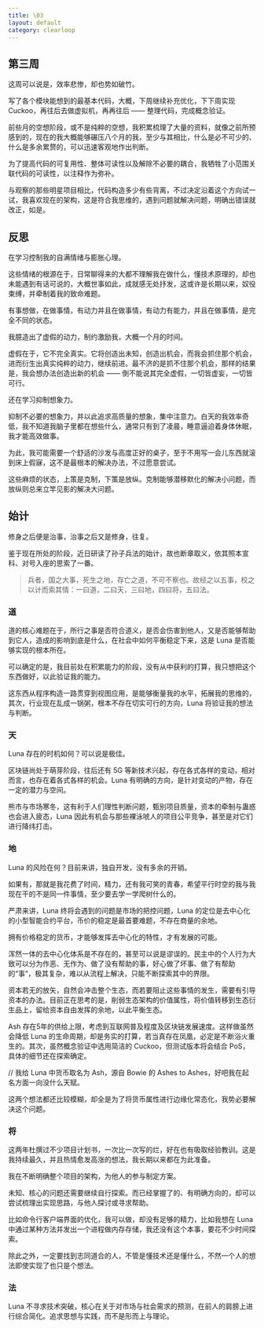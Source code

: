 ```yaml
---
title: \03
layout: default
category: clearloop
---
```


## 第三周

这周可以说是，效率悲惨，却也势如破竹。

写了各个模块能想到的最基本代码，大概，下周继续补充优化，下下周实现 Cuckoo，再往后去做虚拟机，再再往后 —— 整理代码，完成概念验证。

前些月的空想阶段，或不是纯粹的空想，我积累梳理了大量的资料，就像之前所预感到的，现在的我大概能够碾压八个月的我，至少与其相比，什么是必不可少的、什么是多余累赘的，可以迅速客观地作出判断。

为了提高代码的可复用性、整体可读性以及解除不必要的耦合，我牺牲了小范围关联代码的可读性，以注释作为弥补。

与观察的那些明星项目相比，代码构造多少有些背离，不过决定沿着这个方向试一试，我喜欢现在的架构，这是符合我思维的，遇到问题就解决问题，明确出错误就改正，如是。

## 反思

在学习控制我的自满情绪与膨胀心理。

这些情绪的根源在于，日常聊得来的大都不理解我在做什么，懂技术原理的，却也未能遇到有话可说的，大概世事如此，成就感无处抒发，这或许是长期以来，奴役束缚，并牵制着我的致命难题。

有事想做，在做事情，有动力并且在做事情，有动力有能力，并且在做事情，是完全不同的状态。

我臆造出了虚假的动力，制约激励我，大概一个月的时间。

虚假在于，它不完全真实。它将创造出未知，创造出机会，而我会抓住那个机会，进而衍生出真实纯粹的动力，继续前进。最不济的是抓不住那个机会，那样的结果是，我会想办法创造出新的机会 —— 倒不能说其完全虚假，一切皆虚妄，一切皆可行。

还在学习抑制想象力。

抑制不必要的想象力，并以此追求高质量的想象，集中注意力。白天的我效率奇低，我不知道我脑子里都在想些什么，通常只有到了凌晨，睡意逼迫着身体休眠，我才能高效做事。

为此，我可能需要一个舒适的沙发与高度正好的桌子，至于不用写一会儿东西就滚到床上假寐，这不是最根本的解决办法，不过愿意尝试。

这些麻烦的状态，上策是克制，下策是放纵。克制能够潜移默化的解决小问题，而放纵则总来立竿见影的解决大问题。

## 始计

修身之后便是治事，治事之后又是修身，往复。

鉴于现在所处的阶段，近日研读了孙子兵法的始计，故也断章取义，依其照本宣科、对号入座的思索了一番。

> 兵者，国之大事，死生之地，存亡之道，不可不察也。故经之以五事，校之以计而索其情：一曰道，二曰天，三曰地，四曰将，五曰法。

### 道

道的核心难题在于，所行之事是否符合道义，是否会伤害到他人，又是否能够帮助到它人，造成的影响到底是什么，在社会中如何平衡稳定下来，这是 Luna 是否能够实现的根本所在。

可以确定的是，我目前处在积累能力的阶段，没有从中获利的打算，我只想把这个东西做好，以此验证我的能力。

这东西从程序构造一路贯穿到视图应用，是能够衡量我的水平，拓展我的思维的，其次，行业现在乱成一锅粥，根本不存在切实可行的方向，Luna 将验证我的想法与判断。


### 天

Luna 存在的时机如何？可以说是极佳。

区块链尚处于萌芽阶段，往后还有 5G 等新技术兴起，存在各式各样的变动，相对而言，也存在着各式各样的机会。Luna 有明确的方向，是针对变动的产物，存在一定的潜力与空间。

熊市与市场寒冬，这有利于人们理性判断问题，甄别项目质量，资本的牵制与蛊惑也会进入疲态，Luna 因此有机会与那些裸泳唬人的项目公平竞争，甚至是对它们进行降纬打击。

### 地

Luna 的风险在何？目前来讲，独自开发，没有多余的开销。

如果有，那就是我花费了时间，精力，还有我可笑的青春，希望平行时空的我与我现在干的不是同一件事情，至少要去学一学爬树什么的。

严肃来讲，Luna 终将会遇到的问题是市场的把控问题，Luna 的定位是去中心化的小型智能合约平台，币价的稳定是最首要难题，不存在商量的余地。

拥有价格稳定的货币，才能够发挥去中心化的特性，才有发展的可能。

浑然一体的去中心化体系是不存在的，甚至可以说是谬误的。民主中的个人行为大致可以分为作恶、无作为、做了没有帮助的事，好心做了坏事、做了有帮助的“事”，极其复杂，难以从流程上解决，只能不断探索其中的界限。

资本若无的放矢，自然会冲击整个生态，而若要阻止这些事情的发生，需要有引导资本的办法。目前正在思考的是，削弱生态架构的价值属性，将价值转移到生态衍生品上，留给资本自由发挥的余地，以此平衡生态。

Ash 存在5年的供给上限，考虑到互联网普及程度及区块链发展速度。这样做虽然会降低 Luna 的生命周期，却是务实的打算，若当真存在凤凰，必定是不断浴火重生的。其次，虽然概念验证中选用简洁的 Cuckoo，但测试版本将会结合 PoS，具体的细节还在探索确定。

// 我给 Luna 中货币取名为 Ash，源自 Bowie 的 Ashes to Ashes，好吧我在起名方面一向没什么天赋。

这两个想法都还比较模糊，却全是为了将货币属性进行边缘化常态化，我势必要解决这个问题。

### 将

这两年杜撰过不少项目计划书，一次比一次写的烂，好在也有吸取经验教训。这是我持续最久，并且热情愈发高涨的想法，我长期以来都在为此准备。

我在不断明确整个项目的架构，为他人的参与制定方案。

未知、核心的问题还需要继续自行探索。而已经掌握了的、有明确方向的，却可以尝试梳理出实现思路，与他人探讨或寻求帮助。

比如命令行客户端界面的优化，我可以做，却没有足够的精力，比如我想在 Luna 中通过某种方法并发出一个进程做内存存储，我还没有这个本事，要花不少时间探索。

除此之外，一定要找到志同道合的人，不管是懂技术还是懂什么，不然一个人的想法即使实现了也只是个想法。

### 法

Luna 不寻求技术突破，核心在关于对市场与社会需求的预测，在前人的肩膀上进行综合简化。追求思想与实践，而不是形而上与理论。
